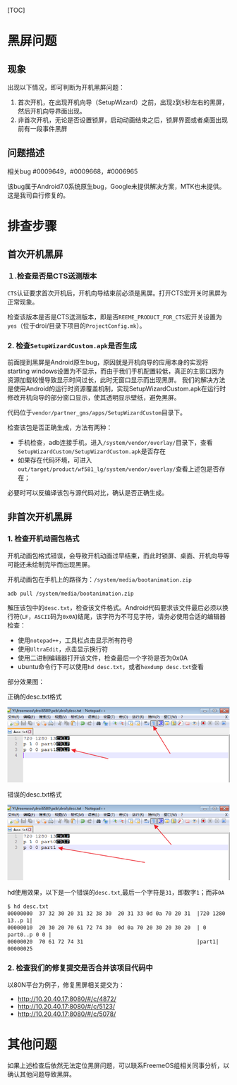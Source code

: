 [TOC]

# 黑屏问题

## 现象

出现以下情况，即可判断为开机黑屏问题：

1. 首次开机，在出现开机向导（SetupWizard）之前，出现`2`到`5`秒左右的黑屏，然后开机向导界面出现。
2. 非首次开机，无论是否设置锁屏，启动动画结束之后，锁屏界面或者桌面出现前有一段事件黑屏

## 问题描述

相关bug #0009649，#0009668，#0006965

该bug属于Android7.0系统原生bug，Google未提供解决方案，MTK也未提供。这是我司自行修复的。

# 排查步骤

## 首次开机黑屏

### １.检查是否是CTS送测版本

`CTS`认证要求首次开机后，开机向导结束前必须是黑屏。打开CTS宏开关时黑屏为正常现象。

检查该版本是否是CTS送测版本，即是否`REEME_PRODUCT_FOR_CTS`宏开关设置为`yes`（位于droi/目录下项目的`ProjectConfig.mk`）。

### 2. 检查`SetupWizardCustom.apk`是否生成

前面提到黑屏是Android原生bug，原因就是开机向导的应用本身的实现将starting windows设置为不显示，而由于我们手机配置较低，真正的主窗口因为资源加载较慢导致显示时间过长，此时无窗口显示而出现黑屏。
我们的解决方法是使用Android的运行时资源覆盖机制，实现SetupWizardCustom.apk在运行时修改开机向导的部分窗口显示，使其透明显示壁纸，避免黑屏。

代码位于`vendor/partner_gms/apps/SetupWizardCustom`目录下。

检查该包是否正确生成，方法有两种：

- 手机检查，adb连接手机，进入`/system/vendor/overlay/`目录下，查看`SetupWizardCustom/SetupWizardCustom.apk`是否存在
- 如果存在代码环境，可进入`out/target/product/wf581_lg/system/vendor/overlay/`查看上述包是否存在；

必要时可以反编译该包与源代码对比，确认是否正确生成。

## 非首次开机黑屏

### 1. 检查开机动画包格式

开机动画包格式错误，会导致开机动画过早结束，而此时锁屏、桌面、开机向导等可能还未绘制完毕而出现黑屏。

开机动画包在手机上的路径为：`/system/media/bootanimation.zip`

```
adb pull /system/media/bootanimation.zip
```

解压该包中的`desc.txt`，检查该文件格式。Android代码要求该文件最后必须以换行符(`LF`，`ASCII`码为`0x0A`)结尾，该字符为不可见字符，请务必使用合适的编辑器检查：

- 使用`notepad++`，工具栏点击显示所有符号
- 使用`UltraEdit`，点击显示换行符
- 使用二进制编辑器打开该文件，检查最后一个字符是否为0x0A
- ubuntu命令行下可以使用`hd desc.txt`，或者`hexdump desc.txt`查看

部分效果图：

正确的desc.txt格式

![desc_good](desc_good.png)

错误的desc.txt格式

![desc_bad](desc_bad.png)

hd使用效果，以下是一个错误的`desc.txt`,最后一个字符是`31`，即数字`1`；而非`0A`

```
$ hd desc.txt
00000000  37 32 30 20 31 32 38 30  20 31 33 0d 0a 70 20 31  |720 1280 13..p 1|
00000010  20 30 20 70 61 72 74 30  0d 0a 70 20 30 20 30 20  | 0 part0..p 0 0 |
00000020  70 61 72 74 31                                    |part1|
00000025
```

### 2. 检查我们的修复提交是否合并该项目代码中

以80N平台为例子，修复黑屏相关提交为：

- http://10.20.40.17:8080/#/c/4872/
- http://10.20.40.17:8080/#/c/5123/
- http://10.20.40.17:8080/#/c/5078/

# 其他问题

如果上述检查后依然无法定位黑屏问题，可以联系FreemeOS组相关同事分析，以确认其他问题导致黑屏。